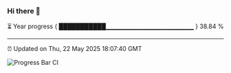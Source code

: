 ### Hi there 👋

⏳ Year progress { ███████████▁▁▁▁▁▁▁▁▁▁▁▁▁▁▁▁▁▁▁ } 38.84 %

---

⏰ Updated on Thu, 22 May 2025 18:07:40 GMT

![Progress Bar CI](https://github.com/liununu/liununu/workflows/Progress%20Bar%20CI/badge.svg)
